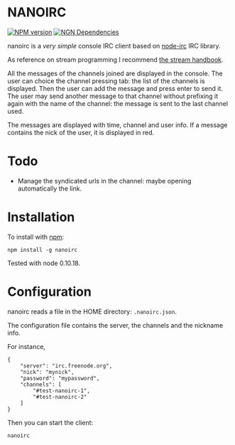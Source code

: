 NANOIRC
=======
[![NPM version](https://badge.fury.io/js/nanoirc.png)](http://badge.fury.io/js/nanoirc)
[![NGN Dependencies](https://david-dm.org/albertosantini/node-nanoirc.png)](https://david-dm.org/albertosantini/node-nanoirc)

nanoirc is a _very simple_ console IRC client based on [node-irc](https://github.com/martynsmith/node-irc) IRC library.

As reference on stream programming I recommend [the stream handbook](https://github.com/substack/stream-handbook).

All the messages of the channels joined are displayed in the console. The user
can choice the channel pressing tab: the list of the channels is displayed. Then
the user can add the message and press enter to send it. The user may send
another message to that channel without prefixing it again with the name of the
channel: the message is sent to the last channel used.

The messages are displayed with time, channel and user info. If a message
contains the nick of the user, it is displayed in red.


Todo
====

- Manage the syndicated urls in the channel: maybe opening automatically the
  link.


Installation
============

To install with [npm](http://github.com/isaacs/npm):

    npm install -g nanoirc

Tested with node 0.10.18.


Configuration
=============

nanoirc reads a file in the HOME directory: `.nanoirc.json`.

The configuration file contains the server, the channels and the nickname info.

For instance,

    {
        "server": "irc.freenode.org",
        "nick": "mynick",
        "password": "mypassword",
        "channels": [
            "#test-nanoirc-1",
            "#test-nanoirc-2"
        ]
    }

Then you can start the client:

    nanoirc
